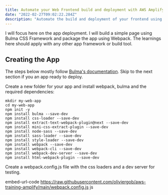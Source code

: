 ```yaml
---
title: Automate your Web Frontend build and deployment with AWS Amplify
date: "2022-02-27T09:02:22.284Z"
description: "Automate the build and deployment of your frontend using AWS Amplify"
---
```


I will focus here on the app deployment. I will build a simple page using Bulma CSS Framework and package the app using Webpack. The learnings here should apply with any other app framework or build tool.


## Creating the App
The steps below mostly follow [Bulma's documentation](https://bulma.io/documentation/customize/with-webpack/). Skip to the next section if you an app ready to deploy.

Create a new folder for your app and install webpack, bulma and the required dependencies:

```
mkdir my-web-app
cd my-web-app
npm init -y
npm install bulma --save-dev
npm install css-loader --save-dev
npm install extract-text-webpack-plugin@next --save-dev
npm install mini-css-extract-plugin --save-dev
npm install node-sass --save-dev
npm install sass-loader --save-dev
npm install style-loader --save-dev
npm install webpack --save-dev
npm install webpack-cli --save-dev
npm install webpack-dev-server --save-dev
npm install html-webpack-plugin --save-dev
```


Create a webpack.config.js file with the css loaders and a dev server for testing.

embed-url-code https://raw.githubusercontent.com/oliviergob/aws-training-amplify/main/webpack.config.js js
